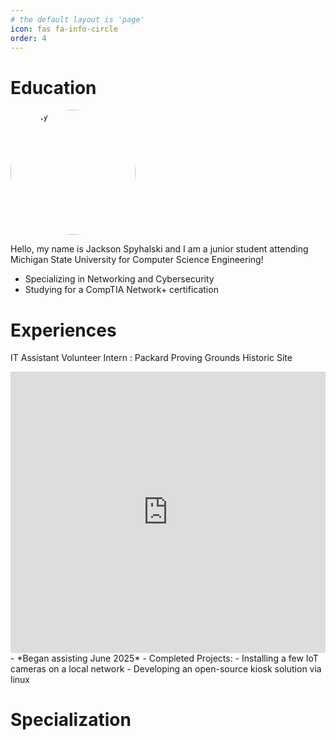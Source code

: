 ```yaml
---
# the default layout is 'page'
icon: fas fa-info-circle
order: 4
---
```


# Education
<img src="https://i.imgur.com/zQPDAnd.png" alt="sparty" width="200" style="border-radius: 50%;">

Hello, my name is Jackson Spyhalski and I am a junior student attending Michigan State University for Computer Science Engineering!
- Specializing in Networking and Cybersecurity
- Studying for a CompTIA Network+ certification

# Experiences
IT Assistant Volunteer Intern : Packard Proving Grounds Historic Site
<iframe
  width="100%"
  height="450"
  style="border:0;"
  loading="lazy"
  referrerpolicy="no-referrer-when-downgrade"
  src="https://www.google.com/maps?q=42.662116079998576,-83.03518698731247&z=15&output=embed">
</iframe>
- *Began assisting June 2025*
- Completed Projects:
    - Installing a few IoT cameras on a local network
    - Developing an open-source kiosk solution via linux

# Specialization